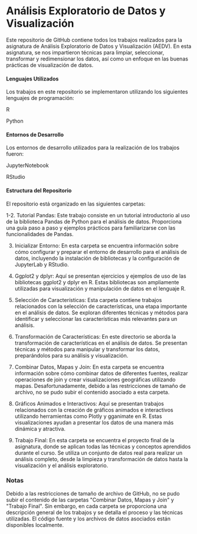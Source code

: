 # Análisis Exploratorio de Datos y Visualización
Este repositorio de GitHub contiene todos los trabajos realizados para la asignatura de Análisis Exploratorio de Datos y Visualización (AEDV). En esta asignatura, se nos impartieron técnicas para limpiar, seleccionar, transformar y redimensionar los datos, así como un enfoque en las buenas prácticas de visualización de datos.

#### Lenguajes Utilizados
Los trabajos en este repositorio se implementaron utilizando los siguientes lenguajes de programación:

R

Python
#### Entornos de Desarrollo
Los entornos de desarrollo utilizados para la realización de los trabajos fueron:

JupyterNotebook

RStudio
#### Estructura del Repositorio
El repositorio está organizado en las siguientes carpetas:

1-2. Tutorial Pandas: Este trabajo consiste en un tutorial introductorio al uso de la biblioteca Pandas de Python para el análisis de datos. Proporciona una guía paso a paso y ejemplos prácticos para familiarizarse con las funcionalidades de Pandas.

3. Inicializar Entorno: En esta carpeta se encuentra información sobre cómo configurar y preparar el entorno de desarrollo para el análisis de datos, incluyendo la instalación de bibliotecas y la configuración de JupyterLab y RStudio.

4. Ggplot2 y dplyr: Aquí se presentan ejercicios y ejemplos de uso de las bibliotecas ggplot2 y dplyr en R. Estas bibliotecas son ampliamente utilizadas para visualización y manipulación de datos en el lenguaje R.

5. Selección de Características: Esta carpeta contiene trabajos relacionados con la selección de características, una etapa importante en el análisis de datos. Se exploran diferentes técnicas y métodos para identificar y seleccionar las características más relevantes para un análisis.

6. Transformación de Características: En este directorio se aborda la transformación de características en el análisis de datos. Se presentan técnicas y métodos para manipular y transformar los datos, preparándolos para su análisis y visualización.

7. Combinar Datos, Mapas y Join: En esta carpeta se encuentra información sobre cómo combinar datos de diferentes fuentes, realizar operaciones de join y crear visualizaciones geográficas utilizando mapas. Desafortunadamente, debido a las restricciones de tamaño de archivo, no se pudo subir el contenido asociado a esta carpeta.

8. Gráficos Animados e Interactivos: Aquí se presentan trabajos relacionados con la creación de gráficos animados e interactivos utilizando herramientas como Plotly y gganimate en R. Estas visualizaciones ayudan a presentar los datos de una manera más dinámica y atractiva.

9. Trabajo Final: En esta carpeta se encuentra el proyecto final de la asignatura, donde se aplican todas las técnicas y conceptos aprendidos durante el curso. Se utiliza un conjunto de datos real para realizar un análisis completo, desde la limpieza y transformación de datos hasta la visualización y el análisis exploratorio.

### Notas
Debido a las restricciones de tamaño de archivo de GitHub, no se pudo subir el contenido de las carpetas "Combinar Datos, Mapas y Join" y "Trabajo Final". Sin embargo, en cada carpeta se proporciona una descripción general de los trabajos y se detalla el proceso y las técnicas utilizadas. El código fuente y los archivos de datos asociados están disponibles localmente.
